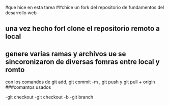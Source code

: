 #que hice en esta tarea
##chice un fork del repositorio de fundamentos del desarrollo web 
## una vez hecho forl clone el repositorio remoto a local
## genere varias ramas y archivos ue se sincoronizaron de diversas fomras entre local y romto
con los comandos de git add, git commit  -m , git push y git pull + origin 
###comantos usados

-git checkout
-git checkout -b
-git branch

